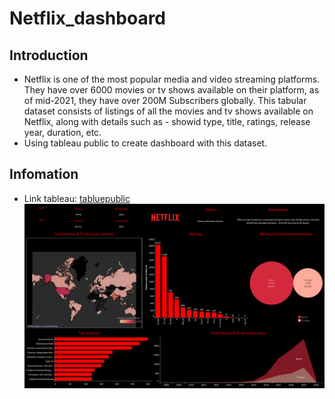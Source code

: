 # Netflix_dashboard
## Introduction
-  Netflix is one of the most popular media and video streaming platforms. They have over 6000 movies or tv shows available on their platform, as of mid-2021, they have over 200M Subscribers globally. This tabular dataset consists of listings of all the movies and tv shows available on Netflix, along with details such as - showid type, title, ratings, release year, duration, etc.
- Using tableau public to create dashboard with this dataset.

## Infomation 
- Link tableau: [tabluepublic](https://public.tableau.com/app/profile/pham.phung/viz/Netflix_dashboard_16860508482570/Netflix)
![markdown](https://raw.githubusercontent.com/PhungThien63f/Netflix_dashboard/main/images/Netflix.png)
